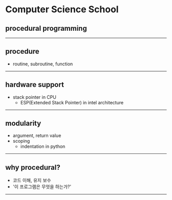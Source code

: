 # Computer Science School
## procedural programming
---

## procedure
 - routine, subroutine, function

---
## hardware support
  - stack pointer in CPU
    - ESP(Extended Stack Pointer) in intel architecture

---
## modularity
 - argument, return value
 - scoping
   - indentation in python

---
## why procedural?
  - 코드 이해, 유지 보수
  - '이 프로그램은 무엇을 하는가?'
---
